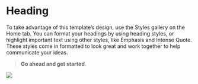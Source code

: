 Heading
=======

To take advantage of this template’s design, use the Styles gallery on the Home
tab. You can format your headings by using heading styles, or highlight
important text using other styles, like Emphasis and Intense Quote. These styles
come in formatted to look great and work together to help communicate your
ideas.

>   **Go ahead and get started**.

![](../../../../Pictures/1.9.PNG)
